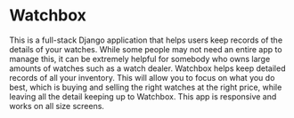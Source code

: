 # Watchbox 

This is a full-stack Django application that helps users keep records of the details of your watches. While some people may not need an entire app to manage this, it can be extremely helpful for somebody who owns large amounts of watches such as a watch dealer.
Watchbox helps keep detailed records of all your inventory. This will allow you to focus on what you do best, which is buying and selling the right watches at the right price, while leaving all the detail keeping up to Watchbox. This app is responsive and works on all size screens. 

